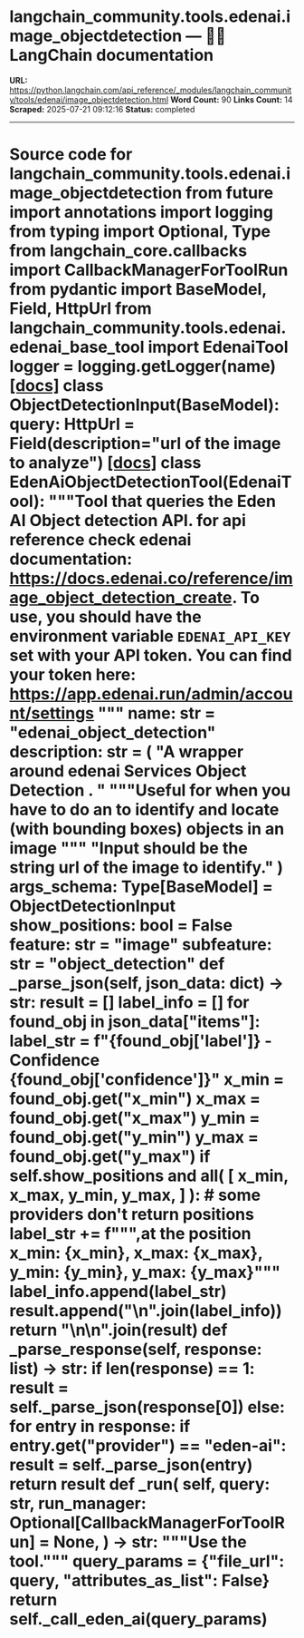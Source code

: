 # langchain_community.tools.edenai.image_objectdetection — 🦜🔗 LangChain  documentation

**URL:** https://python.langchain.com/api_reference/_modules/langchain_community/tools/edenai/image_objectdetection.html
**Word Count:** 90
**Links Count:** 14
**Scraped:** 2025-07-21 09:12:16
**Status:** completed

---

# Source code for langchain\_community.tools.edenai.image\_objectdetection               from __future__ import annotations          import logging     from typing import Optional, Type          from langchain_core.callbacks import CallbackManagerForToolRun     from pydantic import BaseModel, Field, HttpUrl          from langchain_community.tools.edenai.edenai_base_tool import EdenaiTool          logger = logging.getLogger(__name__)                              [[docs]](https://python.langchain.com/api_reference/community/tools/langchain_community.tools.edenai.image_objectdetection.ObjectDetectionInput.html#langchain_community.tools.edenai.image_objectdetection.ObjectDetectionInput)     class ObjectDetectionInput(BaseModel):         query: HttpUrl = Field(description="url of the image to analyze")                                             [[docs]](https://python.langchain.com/api_reference/community/tools/langchain_community.tools.edenai.image_objectdetection.EdenAiObjectDetectionTool.html#langchain_community.tools.edenai.image_objectdetection.EdenAiObjectDetectionTool)     class EdenAiObjectDetectionTool(EdenaiTool):         """Tool that queries the Eden AI Object detection API.              for api reference check edenai documentation:         https://docs.edenai.co/reference/image_object_detection_create.              To use, you should have         the environment variable ``EDENAI_API_KEY`` set with your API token.         You can find your token here: https://app.edenai.run/admin/account/settings              """              name: str = "edenai_object_detection"              description: str = (             "A wrapper around edenai Services Object Detection . "             """Useful for when you have to do an  to identify and locate             (with bounding boxes) objects in an image """             "Input should be the string url of the image to identify."         )         args_schema: Type[BaseModel] = ObjectDetectionInput              show_positions: bool = False              feature: str = "image"         subfeature: str = "object_detection"              def _parse_json(self, json_data: dict) -> str:             result = []             label_info = []                  for found_obj in json_data["items"]:                 label_str = f"{found_obj['label']} - Confidence {found_obj['confidence']}"                 x_min = found_obj.get("x_min")                 x_max = found_obj.get("x_max")                 y_min = found_obj.get("y_min")                 y_max = found_obj.get("y_max")                 if self.show_positions and all(                     [                         x_min,                         x_max,                         y_min,                         y_max,                     ]                 ):  # some providers don't return positions                     label_str += f""",at the position x_min: {x_min}, x_max: {x_max},                      y_min: {y_min}, y_max: {y_max}"""                 label_info.append(label_str)                  result.append("\n".join(label_info))             return "\n\n".join(result)              def _parse_response(self, response: list) -> str:             if len(response) == 1:                 result = self._parse_json(response[0])             else:                 for entry in response:                     if entry.get("provider") == "eden-ai":                         result = self._parse_json(entry)                  return result              def _run(             self,             query: str,             run_manager: Optional[CallbackManagerForToolRun] = None,         ) -> str:             """Use the tool."""             query_params = {"file_url": query, "attributes_as_list": False}             return self._call_eden_ai(query_params)